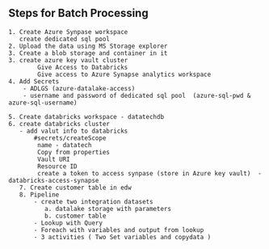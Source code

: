 ## Steps for Batch Processing
    1. Create Azure Synpase workspace 
       create dedicated sql pool 
    2. Upload the data using MS Storage explorer
    3. Create a blob storage and container in it
    3. create azure key vault cluster 
            Give Access to Databricks
            Give access to Azure Synapse analytics workspace
    4. Add Secrets 
        - ADLGS (azure-datalake-access)
        - username and password of dedicated sql pool  (azure-sql-pwd & azure-sql-username)
     
    5. Create databricks workspace - datatechdb
    6. create databricks cluster 
       - add valut info to databricks 
           #secrets/createScope 
            name - datatech
            Copy from properties 
            Vault URI
            Resource ID
            create a token to access synpase (store in Azure key vault)  - databricks-access-synapse            
       7. Create customer table in edw
       8. Pipeline 
           - create two integration datasets
              a. datalake storage with parameters
              b. customer table
           - Lookup with Query
           - Foreach with variables and output from lookup
           - 3 activities ( Two Set variables and copydata )
